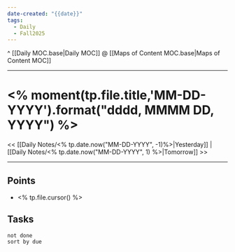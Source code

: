```yaml
---
date-created: "{{date}}"
tags:
  - Daily
  - Fall2025
---
```

^ [[Daily MOC.base|Daily MOC]]
@ [[Maps of Content MOC.base|Maps of Content MOC]]

---
# <% moment(tp.file.title,'MM-DD-YYYY').format("dddd, MMMM DD, YYYY") %>
<< [[Daily Notes/<% tp.date.now("MM-DD-YYYY", -1)%>|Yesterday]] | [[Daily Notes/<% tp.date.now("MM-DD-YYYY", 1) %>|Tomorrow]] >>

---
## Points
- <% tp.file.cursor() %>

## Tasks
```tasks
not done
sort by due
```
